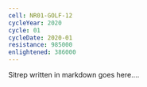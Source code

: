 ```yaml
---
cell: NR01-GOLF-12
cycleYear: 2020
cycle: 01
cycleDate: 2020-01
resistance: 985000
enlightened: 386000 
---
```


Sitrep written in markdown goes here.... 
